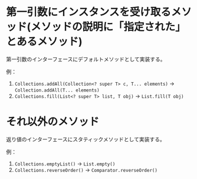 # 第一引数にインスタンスを受け取るメソッド(メソッドの説明に「指定された」とあるメソッド)
第一引数のインターフェースにデフォルトメソッドとして実装する。

例：

1. `Collections.addAll(Collection<? super T> c, T... elements)` -> `Collection.addAll(T... elements)`
2. `Collections.fill(List<? super T> list, T obj)` -> `List.fill(T obj)`

# それ以外のメソッド
返り値のインターフェースにスタティックメソッドとして実装する。

例：

1. `Collections.emptyList()` -> `List.empty()`
2. `Collections.reverseOrder()` -> `Comparator.reverseOrder()`
